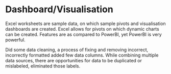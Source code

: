 # Dashboard/Visualisation

Excel worksheets are sample data, on which sample pivots and visualisation dashboards are created. 
Excel allows for pivots on which dynamic charts can be created. Features are as compared to PowerBI, yet PowerBI is very powerful.

Did some data cleaning, a process of fixing and removing incorrect, incorrectly formatted added few data columns. 
While combining multiple data sources, there are opportunities for data to be duplicated or mislabeled, eliminated those labels. 
